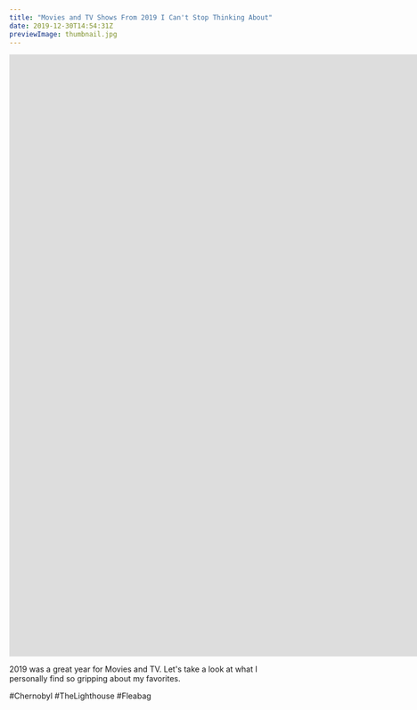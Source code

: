 ```yaml
---
title: "Movies and TV Shows From 2019 I Can't Stop Thinking About"
date: 2019-12-30T14:54:31Z
previewImage: thumbnail.jpg
---
```


<iframe width="1920" height="1080" src="https://www.youtube.com/embed/atFLNzjyu9c" frameborder="0" allow="accelerometer; autoplay; clipboard-write; encrypted-media; gyroscope; picture-in-picture" allowfullscreen></iframe>

2019 was a great year for Movies and TV. Let's take a look at what I personally find so gripping about my favorites.

\#Chernobyl #TheLighthouse #Fleabag